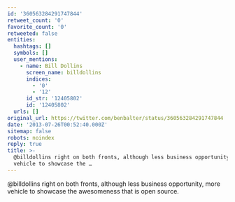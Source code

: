 ```yaml
---
id: '360563284291747844'
retweet_count: '0'
favorite_count: '0'
retweeted: false
entities:
  hashtags: []
  symbols: []
  user_mentions:
    - name: Bill Dollins
      screen_name: billdollins
      indices:
        - '0'
        - '12'
      id_str: '12405802'
      id: '12405802'
  urls: []
original_url: https://twitter.com/benbalter/status/360563284291747844
date: '2013-07-26T00:52:40.000Z'
sitemap: false
robots: noindex
reply: true
title: >-
  @billdollins right on both fronts, although less business opportunity, more
  vehicle to showcase the …
---
```


@billdollins right on both fronts, although less business opportunity, more vehicle to showcase the awesomeness that is open source.